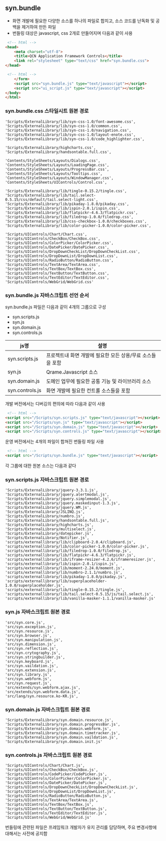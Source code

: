 ﻿## syn.bundle

* 화면 개발에 필요한 다양한 소스를 하나의 파일로 합치고, 소스 코드를 난독화 및 공백을 제거하여 만든 파일
* 번들링 대상은 javascript, css 2개로 만들어지며 다음과 같이 사용

```html
 <!-- html -->
<head>
	<meta charset="utf-8">
	<title>QCN Application Framework Controls</title>
	<link rel="stylesheet" type="text/css" href="syn.bundle.css">
</head>
```

```html
 <!-- html -->
	</form>
	<script src="syn.bundle.js" type="text/javascript"></script>
	<script src="ui_script.js" type="text/javascript"></script>
</body>
</html>
```

### syn.bundle.css 스타일시트 원본 경로
	'Scripts/ExternalLibrary/lib/syn-css-1.0/font-awesome.css',
	'Scripts/ExternalLibrary/lib/syn-css-1.0/common.css',
	'Scripts/ExternalLibrary/lib/syn-css-1.0/navigation.css',
	'Scripts/ExternalLibrary/lib/syn-css-1.0/layout-enote.css',
	'Scripts/ExternalLibrary/lib/syn-css-1.0/code_highlighter.css',
	
	'Scripts/ExternalLibrary/highcharts.css',
	'Scripts/ExternalLibrary/handsontable.full.css',
	
	'Contents/StyleSheets/Layouts/Dialogs.css',
	'Contents/StyleSheets/Layouts/LoadingPage.css',
	'Contents/StyleSheets/Layouts/ProgressBar.css',
	'Contents/StyleSheets/Layouts/Tooltips.css',
	'Contents/StyleSheets/Layouts/WindowManager.css',
	'Contents/StyleSheets/UIControls/Control.css',
	
	'Scripts/ExternalLibrary/lib/tingle-0.15.2/tingle.css',
	'Scripts/ExternalLibrary/lib/tail.select-0.5.15/css/default/tail.select-light.css',
	'Scripts/ExternalLibrary/lib/pikaday-1.8.0/pikaday.css',
	'Scripts/ExternalLibrary/lib/ispin-2.0.1/ispin.css',
	'Scripts/ExternalLibrary/lib/flatpickr-4.6.3/flatpickr.css',
	'Scripts/ExternalLibrary/lib/filedrop-1.0.0/filedrop.css',
	'Scripts/ExternalLibrary/lib/css-checkbox-1.0.0/checkboxes.css',
	'Scripts/ExternalLibrary/lib/color-picker-1.0.0/color-picker.css',
	
	'Scripts/UIControls/Chart/Chart.css',
	'Scripts/UIControls/CheckBox/CheckBox.css',
	'Scripts/UIControls/ColorPicker/ColorPicker.css',
	'Scripts/UIControls/DatePicker/DatePicker.css',
	'Scripts/UIControls/DropDownCheckList/DropDownCheckList.css',
	'Scripts/UIControls/DropDownList/DropDownList.css',
	'Scripts/UIControls/RadioButton/RadioButton.css',
	'Scripts/UIControls/TextArea/TextArea.css',
	'Scripts/UIControls/TextBox/TextBox.css',
	'Scripts/UIControls/TextButton/TextButton.css',
	'Scripts/UIControls/TextEditor/TextEditor.css',
	'Scripts/UIControls/WebGrid/WebGrid.css'

### syn.bundle.js 자바스크립트 선언 순서

syn.bundle.js 파일은 다음과 같이 4개의 그룹으로 구성
- syn.scripts.js
- syn.js
- syn.domain.js
- syn.controls.js

|js명|설명|
|---|---|
|syn.scripts.js|프로젝트내 화면 개발에 필요한 모든 상용/무료 소스들을 포함|
|syn.js|Qrame.Javascript 소스|
|syn.domain.js|도메인 업무에 필요한 공통 기능 및 라이브러리 소스|
|syn.controls.js|화면 개발에 필요한 컨트롤 소스들을 포함|

개발 버전에서는 디버깅의 편의에 따라 다음과 같이 사용
```html
 <!-- html -->
<script src="/Scripts/syn.scripts.js" type="text/javascript"></script>
<script src="/Scripts/syn.js" type="text/javascript"></script>
<script src="/Scripts/syn.domain.js" type="text/javascript"></script>
<script src="/Scripts/syn.controls.js" type="text/javascript"></script>
```
운영 버전에서는 4개의 파일이 합쳐진 번들링 파일 사용
```html
 <!-- html -->
<script src="/Scripts/syn.bundle.js" type="text/javascript"></script>
```

각 그룹에 대한 원본 소스는 다음과 같다

### syn.scripts.js 자바스크립트 원본 경로
	'Scripts/ExternalLibrary/jquery-3.3.1.js',
	'Scripts/ExternalLibrary/jquery.alertmodal.js',
	'Scripts/ExternalLibrary/jquery.simplemodal.js',
	'Scripts/ExternalLibrary/jquery.maskedinput-1.3.js',
	'Scripts/ExternalLibrary/jquery.WM.js',
	'Scripts/ExternalLibrary/JSLINQ.js',
	'Scripts/ExternalLibrary/numbro.js',
	'Scripts/ExternalLibrary/handsontable.full.js',
	'Scripts/ExternalLibrary/highcharts.js',
	'Scripts/ExternalLibrary/multiselect.js',
	'Scripts/ExternalLibrary/datepicker.js',
	'Scripts/ExternalLibrary/Notifier.js',
	'scripts/externallibrary/lib/clipboard-2.0.4/clipboard.js',
	'scripts/externallibrary/lib/color-picker-1.0.0/color-picker.js',
	'scripts/externallibrary/lib/filedrop-1.0.0/filedrop.js',
	'scripts/externallibrary/lib/flatpickr-4.6.3/flatpickr.js',
	'scripts/externallibrary/lib/iframe-resizer-4.2.6/iframeresizer.js',
	'scripts/externallibrary/lib/ispin-2.0.1/ispin.js',
	'scripts/externallibrary/lib/moment-2.24.0/moment.js',
	'scripts/externallibrary/lib/numbro-2.1.1/numbro.js',
	'scripts/externallibrary/lib/pikaday-1.8.0/pikaday.js',
	'scripts/externallibrary/lib/superplaceholder-1.0.0/superplaceholder.js',
	'scripts/externallibrary/lib/tingle-0.15.2/tingle.js',
	'scripts/externallibrary/lib/tail.select-0.5.15/js/tail.select.js',
	'scripts/externallibrary/lib/vanilla-masker-1.1.1/vanilla-masker.js'
	
### syn.js 자바스크립트 원본 경로
    'src/syn.core.js',
    'src/syn.exception.js',
    'src/syn.resource.js',
    'src/syn.browser.js',
    'src/syn.manipulation.js',
    'src/syn.dimension.js',
    'src/syn.reflection.js',
    'src/syn.crytography.js',
    'src/syn.stringbuilder.js',
    'src/syn.keyboard.js',
    'src/syn.vaildation.js',
    'src/syn.extension.js',
    'src/syn.library.js',
    'src/syn.webform.js',
    'src/syn.request.js',
    'src/extends/syn.webform.ajax.js',
    'src/extends/syn.webform.data.js',
    'src/lang/syn.resource.ko-KR.js',

### syn.domain.js 자바스크립트 원본 경로
	'Scripts/ExternalLibrary/syn.domain.resource.js',
	'Scripts/ExternalLibrary/syn.domain.progressBar.js',
	'Scripts/ExternalLibrary/syn.domain.webform.js',
	'Scripts/ExternalLibrary/syn.domain.timetracker.js',
	'Scripts/ExternalLibrary/syn.domain.vaildation.js',
	'Scripts/ExternalLibrary/syn.domain.init.js'
	
### syn.controls.js 자바스크립트 원본 경로
    'Scripts/UIControls/Chart/Chart.js',
    'Scripts/UIControls/CheckBox/CheckBox.js',
    'Scripts/UIControls/CodePicker/CodePicker.js',
    'Scripts/UIControls/ColorPicker/ColorPicker.js',
    'Scripts/UIControls/DatePicker/DatePicker.js',
    'Scripts/UIControls/DropDownCheckList/DropDownCheckList.js',
    'Scripts/UIControls/DropDownList/DropDownList.js',
    'Scripts/UIControls/RadioButton/RadioButton.js',
    'Scripts/UIControls/TextArea/TextArea.js',
    'Scripts/UIControls/TextBox/TextBox.js',
    'Scripts/UIControls/TextButton/TextButton.js',
    'Scripts/UIControls/TextEditor/TextEditor.js',
    'Scripts/UIControls/WebGrid/WebGrid.js'

번들링에 관련된 파일은 프레임워크 개발자가 유지 관리를 담당하며, 주요 변경사항에 대해서는 사전에 공지함